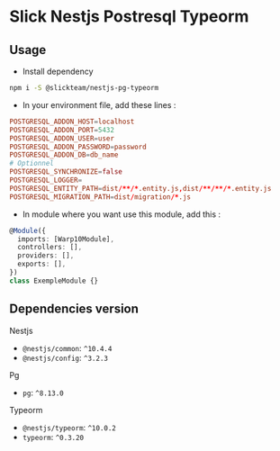 # Slick Nestjs Postresql Typeorm

## Usage

- Install dependency

```bash
npm i -S @slickteam/nestjs-pg-typeorm
```

- In your environment file, add these lines :

```conf
POSTGRESQL_ADDON_HOST=localhost
POSTGRESQL_ADDON_PORT=5432
POSTGRESQL_ADDON_USER=user
POSTGRESQL_ADDON_PASSWORD=password
POSTGRESQL_ADDON_DB=db_name
# Optionnel
POSTGRESQL_SYNCHRONIZE=false
POSTGRESQL_LOGGER=
POSTGRESQL_ENTITY_PATH=dist/**/*.entity.js,dist/**/**/*.entity.js
POSTGRESQL_MIGRATION_PATH=dist/migration/*.js
```

- In module where you want use this module, add this :

```ts
@Module({
  imports: [Warp10Module],
  controllers: [],
  providers: [],
  exports: [],
})
class ExempleModule {}
```

## Dependencies version

Nestjs

- `@nestjs/common`: `^10.4.4`
- `@nestjs/config`: `^3.2.3`

Pg

- `pg`: `^8.13.0`

Typeorm

- `@nestjs/typeorm`: `^10.0.2`
- `typeorm`: `^0.3.20`
